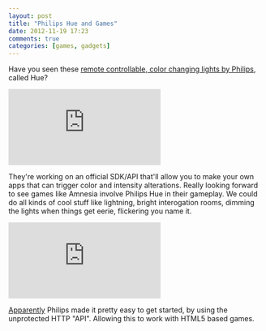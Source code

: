 ```yaml
---
layout: post
title: "Philips Hue and Games"
date: 2012-11-19 17:23
comments: true
categories: [games, gadgets]
---
```


Have you seen these [remote controllable, color changing lights by Philips](http://www.meethue.com/), called Hue?

<iframe src="https://www.youtube.com/embed/IT5W_Mjuz5I?rel=0" frameborder="0" allowfullscreen></iframe>

<!-- more -->

They're working on an official SDK/API that'll allow you to make your own apps that can trigger color and intensity alterations. Really looking forward to see games like Amnesia involve Philips Hue in their gameplay. We could do all kinds of cool stuff like lightning, bright interogation rooms, dimming the lights when things get eerie, flickering you name it.

<iframe src="https://www.youtube.com/embed/u1nY_5-UrY4?rel=0" frameborder="0" allowfullscreen></iframe>

[Apparently](http://arstechnica.com/gadgets/2012/11/in-living-color-ars-reviews-the-hacker-approved-philips-hue-leds/) Philips made it pretty easy to get started, by using the unprotected HTTP "API". Allowing this to work with HTML5 based games.






